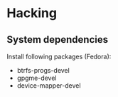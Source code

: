 # Hacking

## System dependencies
Install following packages (Fedora):
 - btrfs-progs-devel
 - gpgme-devel
 - device-mapper-devel 